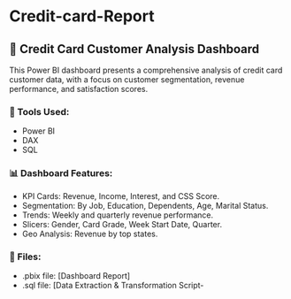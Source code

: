# Credit-card-Report
## 🧾 Credit Card Customer Analysis Dashboard

This Power BI dashboard presents a comprehensive analysis of credit card customer data, with a focus on customer segmentation, revenue performance, and satisfaction scores.

### 🔧 Tools Used:
- Power BI
- DAX
- SQL

### 📊 Dashboard Features:
- KPI Cards: Revenue, Income, Interest, and CSS Score.
- Segmentation: By Job, Education, Dependents, Age, Marital Status.
- Trends: Weekly and quarterly revenue performance.
- Slicers: Gender, Card Grade, Week Start Date, Quarter.
- Geo Analysis: Revenue by top states.

### 📁 Files:
- .pbix file: [Dashboard Report]
- .sql file: [Data Extraction & Transformation Script-
